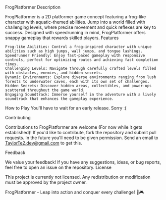FrogPlatformer
Description

FrogPlatformer is a 2D platformer game concept featuring a frog-like character with aquatic-themed abilities. Jump into a world filled with challenging levels, where precise movement and quick reflexes are key to success. Designed with speedrunning in mind, FrogPlatformer offers snappy gameplay that rewards skilled players.
Features

    Frog-like Abilities: Control a frog-inspired character with unique abilities such as high jumps, wall jumps, and tongue lashings.
    Speedrunner Friendly: Enjoy fast-paced gameplay with responsive controls, perfect for optimizing routes and achieving fast completion times.
    Challenging Levels: Navigate through carefully crafted levels filled with obstacles, enemies, and hidden secrets.
    Dynamic Environments: Explore diverse environments ranging from lush forests to underwater caves, each with its own set of challenges.
    Hidden Secrets: Discover hidden areas, collectibles, and power-ups scattered throughout the game world.
    Engaging Soundtrack: Immerse yourself in the adventure with a lively soundtrack that enhances the gameplay experience.

How to Play
    You'll have to wait for an early release. Sorry :(

Contributing

Contributions to FrogPlatformer are welcome (For now while it gets established)! If you'd like to contribute, fork the repository and submit pull requests.
In the future you'll need to be given permission. Send an email to TaylorTe2.dev@gmail.com to get this.

Feedback

We value your feedback! If you have any suggestions, ideas, or bug reports, feel free to open an issue on the repository.
License

This project is currently not licensed. Any redistribution or modification must be approved by the project owner.

FrogPlatformer - Leap into action and conquer every challenge! 🐸🎮

